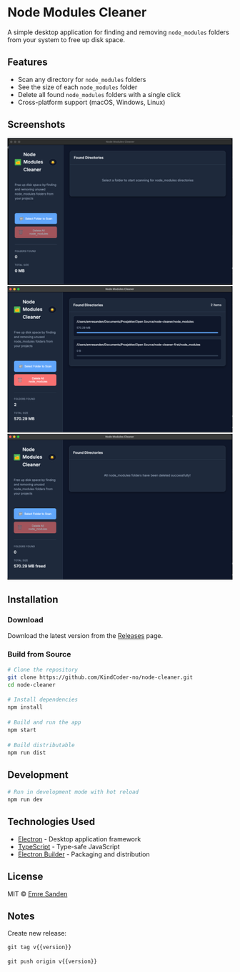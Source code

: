 # Node Modules Cleaner

A simple desktop application for finding and removing `node_modules` folders from your system to free up disk space.

## Features

- Scan any directory for `node_modules` folders
- See the size of each `node_modules` folder
- Delete all found `node_modules` folders with a single click
- Cross-platform support (macOS, Windows, Linux)

## Screenshots

<img src="./images/Screenshot-1.png" />
<img src="./images/Screenshot-2.png" />
<img src="./images/Screenshot-3.png" />

## Installation

### Download

Download the latest version from the [Releases](https://github.com/KindCoder-no/node-cleaner/releases) page.

### Build from Source

```bash
# Clone the repository
git clone https://github.com/KindCoder-no/node-cleaner.git
cd node-cleaner

# Install dependencies
npm install

# Build and run the app
npm start

# Build distributable
npm run dist
```

## Development

```bash
# Run in development mode with hot reload
npm run dev
```

## Technologies Used

- [Electron](https://www.electronjs.org/) - Desktop application framework
- [TypeScript](https://www.typescriptlang.org/) - Type-safe JavaScript
- [Electron Builder](https://www.electron.build/) - Packaging and distribution

## License

MIT © [Emre Sanden](https://github.com/KindCoder-no)


## Notes
Create new release:
```
git tag v{{version}}

git push origin v{{version}}
```